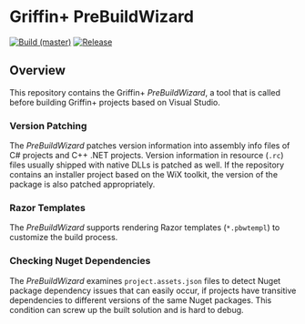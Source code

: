 # Griffin+ PreBuildWizard

[![Build (master)](https://dev.azure.com/griffinplus/PreBuildWizard/_apis/build/status/Continuous%20Integration?branchName=master)](https://dev.azure.com/griffinplus/PreBuildWizard/_build/latest?definitionId=28&branchName=master)
[![Release](https://img.shields.io/github/release/griffinplus/prebuildwizard.svg?logo=github)](https://github.com/GriffinPlus/PreBuildWizard/releases)


## Overview

This repository contains the Griffin+ *PreBuildWizard*, a tool that is called before building Griffin+ projects
based on Visual Studio.

### Version Patching

The *PreBuildWizard* patches version information into assembly info files of C# projects and C++ .NET projects.
Version information in resource (`.rc`) files usually shipped with native DLLs is patched as well. If the repository
contains an installer project based on the WiX toolkit, the version of the package is also patched appropriately.

### Razor Templates

The *PreBuildWizard* supports rendering Razor templates (`*.pbwtempl`) to customize the build process.

### Checking Nuget Dependencies

The *PreBuildWizard* examines `project.assets.json` files to detect Nuget package dependency issues that can easily
occur, if projects have transitive dependencies to different versions of the same Nuget packages. This condition
can screw up the built solution and is hard to debug.
